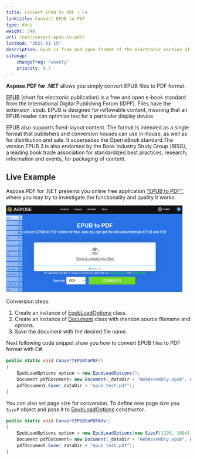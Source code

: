 ```yaml
---
title: Convert EPUB to PDF | C#
linktitle: Convert EPUB to PDF
type: docs
weight: 340
url: /net/convert-epub-to-pdf/
lastmod: "2021-01-15"
description: Epub is free and open format of the electronic version of books with the .epub extension. You may easily convert EPUB files to PDF format with Aspose.PDF.
sitemap:
    changefreq: "weekly"
    priority: 0.7
---
```


**Aspose.PDF for .NET** allows you simply convert EPUB files to PDF format.

<abbr title="electronic publication">EPUB</abbr> (short for electronic publication) is a free and open e-book standard from the International Digital Publishing Forum (IDPF). Files have the extension .epub. EPUB is designed for reflowable content, meaning that an EPUB reader can optimize text for a particular display device.

EPUB also supports fixed-layout content. The format is intended as a single format that publishers and conversion houses can use in-house, as well as for distribution and sale. It supersedes the Open eBook standard.The version EPUB 3 is also endorsed by the Book Industry Study Group (BISG), a leading book trade association for standardized best practices, research, information and events, for packaging of content.

## Live Example

Aspose.PDF for .NET presents you online free application ["EPUB to PDF"](https://products.aspose.app/pdf/conversion/epub-to-pdf), where you may try to investigate the functionality and quality it works.

[![Epub to PDF](epub.png)](https://products.aspose.app/pdf/conversion/epub-to-pdf)

Conversion steps:

1. Create an instance of [EpubLoadOptions](https://apireference.aspose.com/pdf/net/aspose.pdf/epubloadoptions) class.
1. Create an instance of [Document](https://apireference.aspose.com/pdf/net/aspose.pdf/document) class with mention source filename and options.
1. Save the document with the desired file name.

Next following code snippet show you how to convert EPUB files to PDF format with C#.

```csharp
public static void ConvertEPUBtoPDF()
{
    EpubLoadOptions option = new EpubLoadOptions();
    Document pdfDocument= new Document(_dataDir + "WebAssembly.epub", option);
    pdfDocument.Save(_dataDir + "epub_test.pdf");
}
```

You can also set page size for conversion. To define new page size you `SizeF` object and pass it to [EpubLoadOptions](https://apireference.aspose.com/pdf/net/aspose.pdf/epubloadoptions/constructors/main) constructor.

```csharp
public static void ConvertEPUBtoPDFAdv()
{
    EpubLoadOptions option = new EpubLoadOptions(new SizeF(1190, 1684));
    Document pdfDocument= new Document(_dataDir + "WebAssembly.epub", option);
    pdfDocument.Save(_dataDir + "epub_test.pdf");
}
```

